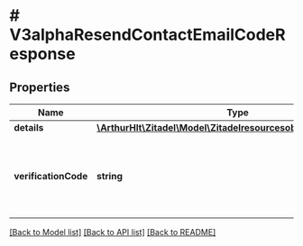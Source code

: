 # # V3alphaResendContactEmailCodeResponse

## Properties

Name | Type | Description | Notes
------------ | ------------- | ------------- | -------------
**details** | [**\ArthurHlt\Zitadel\Model\Zitadelresourcesobjectv3alphaDetails**](Zitadelresourcesobjectv3alphaDetails.md) |  | [optional]
**verificationCode** | **string** | in case the verification was set to return_code, the code will be returned. | [optional]

[[Back to Model list]](../../README.md#models) [[Back to API list]](../../README.md#endpoints) [[Back to README]](../../README.md)
